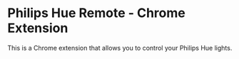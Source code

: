 # Philips Hue Remote - Chrome Extension

This is a Chrome extension that allows you to control your Philips Hue lights.
